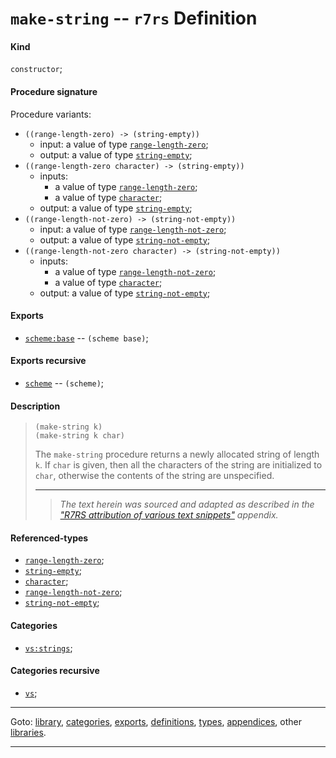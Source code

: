 

<a id='definition__r7rs__make-string'></a>

# `make-string` -- `r7rs` Definition


<a id='definition__r7rs__make-string__kind'></a>

#### Kind

`constructor`;


<a id='definition__r7rs__make-string__procedure-signature'></a>

#### Procedure signature

Procedure variants:
 * `((range-length-zero) -> (string-empty))`
   * input: a value of type [`range-length-zero`](../../r7rs/types/range-length-zero.md#type__r7rs__range-length-zero);
   * output: a value of type [`string-empty`](../../r7rs/types/string-empty.md#type__r7rs__string-empty);
 * `((range-length-zero character) -> (string-empty))`
   * inputs:
     * a value of type [`range-length-zero`](../../r7rs/types/range-length-zero.md#type__r7rs__range-length-zero);
     * a value of type [`character`](../../r7rs/types/character.md#type__r7rs__character);
   * output: a value of type [`string-empty`](../../r7rs/types/string-empty.md#type__r7rs__string-empty);
 * `((range-length-not-zero) -> (string-not-empty))`
   * input: a value of type [`range-length-not-zero`](../../r7rs/types/range-length-not-zero.md#type__r7rs__range-length-not-zero);
   * output: a value of type [`string-not-empty`](../../r7rs/types/string-not-empty.md#type__r7rs__string-not-empty);
 * `((range-length-not-zero character) -> (string-not-empty))`
   * inputs:
     * a value of type [`range-length-not-zero`](../../r7rs/types/range-length-not-zero.md#type__r7rs__range-length-not-zero);
     * a value of type [`character`](../../r7rs/types/character.md#type__r7rs__character);
   * output: a value of type [`string-not-empty`](../../r7rs/types/string-not-empty.md#type__r7rs__string-not-empty);


<a id='definition__r7rs__make-string__exports'></a>

#### Exports

 * [`scheme:base`](../../r7rs/exports/scheme_3a_base.md#export__r7rs__scheme_3a_base) -- `(scheme base)`;


<a id='definition__r7rs__make-string__exports-recursive'></a>

#### Exports recursive

 * [`scheme`](../../r7rs/exports/scheme.md#export__r7rs__scheme) -- `(scheme)`;


<a id='definition__r7rs__make-string__description'></a>

#### Description

> ````
> (make-string k)
> (make-string k char)
> ````
> 
> 
> The `make-string` procedure returns a newly allocated string of
> length `k`.  If `char` is given, then all the characters of the string
> are initialized to `char`, otherwise the contents of the
> string are unspecified.
> 
> 
> ----
> > *The text herein was sourced and adapted as described in the ["R7RS attribution of various text snippets"](../../r7rs/appendices/attribution.md#appendix__r7rs__attribution) appendix.*


<a id='definition__r7rs__make-string__referenced-types'></a>

#### Referenced-types

 * [`range-length-zero`](../../r7rs/types/range-length-zero.md#type__r7rs__range-length-zero);
 * [`string-empty`](../../r7rs/types/string-empty.md#type__r7rs__string-empty);
 * [`character`](../../r7rs/types/character.md#type__r7rs__character);
 * [`range-length-not-zero`](../../r7rs/types/range-length-not-zero.md#type__r7rs__range-length-not-zero);
 * [`string-not-empty`](../../r7rs/types/string-not-empty.md#type__r7rs__string-not-empty);


<a id='definition__r7rs__make-string__categories'></a>

#### Categories

 * [`vs:strings`](../../vonuvoli/categories/vs_3a_strings.md#category__vonuvoli__vs_3a_strings);


<a id='definition__r7rs__make-string__categories-recursive'></a>

#### Categories recursive

 * [`vs`](../../vonuvoli/categories/vs.md#category__vonuvoli__vs);

----

Goto: [library](../../r7rs/_index.md#library__r7rs), [categories](../../r7rs/categories/_index.md#toc__r7rs__categories), [exports](../../r7rs/exports/_index.md#toc__r7rs__exports), [definitions](../../r7rs/definitions/_index.md#toc__r7rs__definitions), [types](../../r7rs/types/_index.md#toc__r7rs__types), [appendices](../../r7rs/appendices/_index.md#toc__r7rs__appendices), other [libraries](../../_libraries.md#toc__libraries).

----

